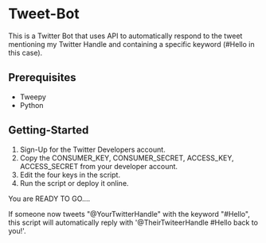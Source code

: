 # Tweet-Bot

This is a Twitter Bot that uses API to automatically respond to the tweet mentioning my Twitter Handle and containing a specific keyword (#Hello in this case).

## Prerequisites

- Tweepy
- Python

## Getting-Started

1. Sign-Up for the Twitter Developers account.
2. Copy the CONSUMER_KEY, CONSUMER_SECRET, ACCESS_KEY, ACCESS_SECRET from your developer account.
3. Edit the four keys in the script.
4. Run the script or deploy it online.

You are READY TO GO....

If someone now tweets "@YourTwitterHandle" with the keyword "#Hello", this script will automatically reply with '@TheirTwiteerHandle #Hello back to you!'.
